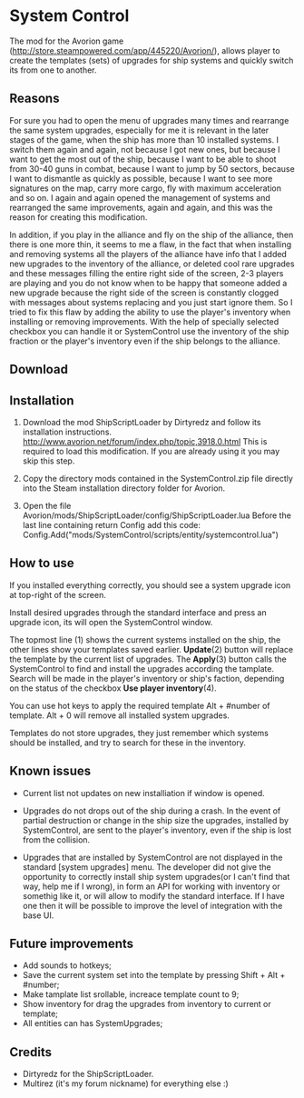 # System Control

The mod for the Avorion game (http://store.steampowered.com/app/445220/Avorion/), allows player to create 
the templates (sets) of upgrades for ship systems and quickly switch its from one to another.

## Reasons

For sure you had to open the menu of upgrades many times and rearrange the same system upgrades, 
especially for me it is relevant in the later stages of the game, when the ship has more than 10 installed 
systems. I switch them again and again, not because I got new ones, but because I want to get the most out of 
the ship, because I want to be able to shoot from 30-40 guns in combat, because I want to jump by 50 sectors, 
because I want to dismantle as quickly as possible, because I want to see more signatures on the map, 
carry more cargo, fly with maximum acceleration and so on. I again and again opened the management of systems 
and rearranged the same improvements, again and again, and this was the reason for creating this modification.

In addition, if you play in the alliance and fly on the ship of the alliance, then there is one more thin, 
it seems to me a flaw, in the fact that when installing and removing systems all the players of the alliance 
have info that I added new upgrades to the inventory of the alliance, or deleted cool rare upgrades and these 
messages filling the entire right side of the screen, 2-3 players are playing and you do not know when to be 
happy that someone added a new upgrade because the right side of the screen is constantly clogged with messages 
about systems replacing and you just start ignore them. So I tried to fix this flaw by adding the ability 
to use the player's inventory when installing or removing improvements. With the help of specially selected 
checkbox you can handle it or SystemControl use the inventory of the ship fraction or the player's inventory 
even if the ship belongs to the alliance.

## Download

## Installation

1. Download the mod ShipScriptLoader by Dirtyredz and follow its installation instructions. 
http://www.avorion.net/forum/index.php/topic,3918.0.html
This is required to load this modification. If you are already using it you may skip this step.

2. Copy the directory mods contained in the SystemControl.zip file directly into the Steam installation 
directory folder for Avorion.

3. Open the file Avorion/mods/ShipScriptLoader/config/ShipScriptLoader.lua
Before the last line containing return Config add this code:
	Config.Add("mods/SystemControl/scripts/entity/systemcontrol.lua")

## How to use

If you installed everything correctly, you should see a system upgrade icon at top-right of the screen.

Install desired upgrades through the standard interface and press an upgrade icon, its will open 
the SystemControl window.

The topmost line (1) shows the current systems installed on the ship, the other lines show your templates
saved earlier. __Update__(2) button will replace the template by the current list of upgrades.
The __Apply__(3) button calls the SystemControl to find and install the upgrades according the tamplate. 
Search will be made in the player's inventory or ship's faction, depending on the status of 
the checkbox __Use player inventory__(4).

You can use hot keys to apply the required template Alt + #number of template.
Alt + 0 will remove all installed system upgrades.

Templates do not store upgrades, they just remember which systems should be installed, and try to search 
for these in the inventory.

## Known issues

* Current list not updates on new installiation if window is opened.

* Upgrades do not drops out of the ship during a crash. In the event of partial destruction or change 
in the ship size the upgrades, installed by SystemControl, are sent to the player's inventory, 
even if the ship is lost from the collision.

* Upgrades that are installed by SystemControl are not displayed in the standard [system upgrades] menu. 
The developer did not give the opportunity to correctly install ship system upgrades(or I can't find that way, 
help me if I wrong), in form an API for working with inventory or somethig like it, or will allow to modify 
the standard interface. 
If I have one then it will be possible to improve the level of integration with the base UI.

## Future improvements

* Add sounds to hotkeys;
* Save the current system set into the template by pressing Shift + Alt + #number;
* Make tamplate list srollable, increace template count to 9;
* Show inventory for drag the upgrades from inventory to current or template;
* All entities can has SystemUpgrades;

## Credits

* Dirtyredz for the ShipScriptLoader.
* Multirez (it's my forum nickname) for everything else :)